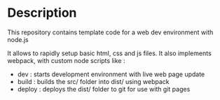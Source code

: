 # Description

This repository contains template code for a web dev environment with node.js

It allows to rapidly setup basic html, css and js files.
It also implements webpack, with custom node scripts like :

- dev : starts development environment with live web page update
- build : builds the src/ folder into dist/ using webpack
- deploy : deploys the dist/ folder to git for use with git pages
